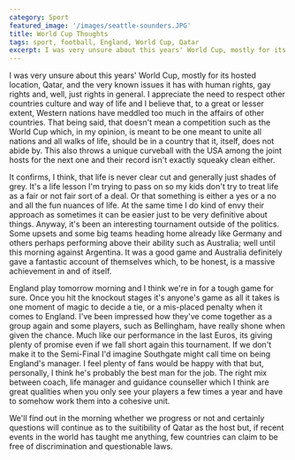 ```yaml
---
category: Sport
featured_image: '/images/seattle-sounders.JPG'
title: World Cup Thoughts
tags: sport, football, England, World Cup, Qatar
excerpt: I was very unsure about this years' World Cup, mostly for its hosted location, Qatar, and the very known issues it has with human rights, gay rights and, well, just rights in general. I appreciate the need to respect other countries culture and way of life and I believe that, to a great or lesser extent, Western nations have meddled too much in the affairs of other countries. That being said, that doesn't mean a competition such as the World Cup which, in my opinion, is meant to be one meant to unite all nations and all walks of life, should be in a country that it, itself, does not abide by. This also throws a unique curveball with the USA among the joint hosts for the next one and their record isn't exactly squeaky clean either.
---
```

I was very unsure about this years' World Cup, mostly for its hosted location, Qatar, and the very known issues it has with human rights, gay rights and, well, just rights in general. I appreciate the need to respect other countries culture and way of life and I believe that, to a great or lesser extent, Western nations have meddled too much in the affairs of other countries. That being said, that doesn't mean a competition such as the World Cup which, in my opinion, is meant to be one meant to unite all nations and all walks of life, should be in a country that it, itself, does not abide by. This also throws a unique curveball with the USA among the joint hosts for the next one and their record isn't exactly squeaky clean either.

It confirms, I think, that life is never clear cut and generally just shades of grey. It's a life lesson I'm trying to pass on so my kids don't try to treat life as a fair or not fair sort of a deal. Or that something is either a yes or a no and all the fun nuances of life. At the same time I do kind of envy their approach as sometimes it can be easier just to be very definitive about things. Anyway, it's been an interesting tournament outside of the politics. Some upsets and some big teams heading home already like Germany and others perhaps performing above their ability such as Australia; well until this morning against Argentina. It was a good game and Australia definitely gave a fantastic account of themselves which, to be honest, is a massive achievement in and of itself.

England play tomorrow morning and I think we're in for a tough game for sure. Once you hit the knockout stages it's anyone's game as all it takes is one moment of magic to decide a tie, or a mis-placed penalty when it comes to England. I've been impressed how they've come together as a group again and some players, such as Bellingham, have really shone when given the chance. Much like our performance in the last Euros, its giving plenty of promise even if we fall short again this tournament. If we don't make it to the Semi-Final I'd imagine Southgate might call time on being England's manager. I feel plenty of fans would be happy with that but, personally, I think he's probably the best man for the job. The right mix between coach, life manager and guidance counseller which I think are great qualities when you only see your players a few times a year and have to somehow work them into a cohesive unit.

We'll find out in the morning whether we progress or not and certainly questions will continue as to the suitibility of Qatar as the host but, if recent events in the world has taught me anything, few countries can claim to be free of discrimination and questionable laws.
